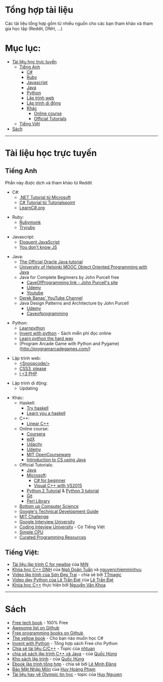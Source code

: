 # Tổng hợp tài liệu
Các tài liệu tổng hợp gồm từ nhiều nguồn cho các bạn tham khảo và tham gia học tập (Reddit, DNH, ...)

# Mục lục:
- [Tài liệu học trực tuyến](#onlineresource)
  - [Tiếng Anh](#onlineresource-eng)
    - [C#](#onlineresource-eng-csharp)
    - [Ruby](#onlineresource-eng-ruby)
    - [Javascript](#onlineresource-eng-js)
    - [Java](#onlineresource-eng-java)
    - [Python](#onlineresource-eng-python)
    - [Lập trình web](#onlineresource-eng-web)
    - [Lập trình di động](#onlineresource-eng-mobile)
    - [Khác](#onlineresource-eng-other)
      - [Online course](#onlineresource-eng-other-onlinecourse)
      - [Official Tutorials](#onlineresource-eng-other-officialtuts)
  - [Tiếng Việt](#onlineresource-vi)
- [Sách](#book)

-------
<a name="onlineresource"></a>
# Tài liệu học trực tuyến
<a name="onlineresource-eng"></a>
## Tiếng Anh
Phần này được dịch và tham khảo từ Reddit

<a name="onlineresource-eng-csharp"></a>
- C#:
  - [.NET Tutorial từ Microsoft](https://www.microsoft.com/net/tutorials/csharp/getting-started)
  - [C# Tutorial từ Tutorialspoint](http://www.tutorialspoint.com/csharp/index.htm)
  - [LearnC#.org](http://www.learncs.org/)
  
<a name="onlineresource-eng-ruby"></a>
- Ruby:
  - [Rubymonk](https://rubymonk.com/)
  - [Tryruby](http://tryruby.org/levels/1/challenges/0)
  
<a name="onlineresource-eng-js"></a>
- Javascript:
  - [Eloquent JavaScript](http://eloquentjavascript.net/)
  - [You don't know JS](https://github.com/getify/You-Dont-Know-JS)
  
<a name="onlineresource-eng-java"></a>
- Java:
  - [The Official Oracle Java tutorial](http://docs.oracle.com/javase/tutorial/)
  - [University of Helsinki MOOC Object Oriented Programming with Java](http://mooc.fi/english.html)
  - Java for Complete Beginners by John Purcell free
    - [CaveOfProgramming link - John Purcell's site](http://courses.caveofprogramming.com/course/java-for-complete-beginners/)
    - [Udemy](https://www.udemy.com/java-tutorial)
    - [Youtube](https://www.youtube.com/playlist?list=PL9DF6E4B45C36D411)
  - [Derek Banas' YouTube Channel](http://www.youtube.com/user/derekbanas/playlists)
  - Java Design Patterns and Architecture by John Purcell
    - [Udemy](https://www.udemy.com/java-design-patterns-tutorial)
    - [Caveofprogramming](http://courses.caveofprogramming.com/course/java-design-patterns-and-architecture/)
    
<a name="onlineresource-eng-python"></a>
- Python:
  - [Learnpython](http://www.learnpython.org/)
  - [Invent with python](http://inventwithpython.com/) - Sách miễn phí đọc online
  - [Learn python the hard way](https://learnpythonthehardway.org/book/)
  - [Program Arcade Game with Python and Pygame)(http://programarcadegames.com/)
  
<a name="onlineresource-eng-web"></a>
- Lập trình web:
  - [\<Snoopcode/>](http://www.snoopcode.com/)
  - [CSS3, please](http://css3please.com/)
  - [I \<3 PHP](http://ilovephp.jondh.me.uk/en/tutorial/make-your-own-blog)
  
<a name="onlineresource-eng-mobile"></a>
- Lập trình di động:
  - Updating
  
<a name="onlineresource-eng-other"></a>
- Khác:
  - Haskell:
    - [Try haskell](http://tryhaskell.org/)
    - [Learn you a haskell](http://learnyouahaskell.com)  
  - C++:
    - [Linear C++](https://github.com/jesyspa/linear-cpp)    
  <a name="onlineresource-eng-other-onlinecourse"></a>
  - Online course:
    - [Coursera](https://www.coursera.org/)
    - [edX](https://www.edx.org/)
    - [Udacity](https://www.udacity.com/)
    - [Udemy](https://udemy.com/)
    - [MIT OpenCourseware](https://ocw.mit.edu/index.htm)
    - [Introduction to CS using Java](http://chortle.ccsu.edu/java5/index.html) 
  <a name="onlineresource-eng-other-officialtuts"></a>
  - Official Tutorials:
    - [Java](http://docs.oracle.com/javase/tutorial/)
    - [Microsoft](https://msdn.microsoft.com/en-us/vstudio/cc136611):
      - [C# for beginner](https://mva.microsoft.com/en-US/training-courses/c-fundamentals-for-absolute-beginners-16169)
      - [Visual C++ with VS2015](https://msdn.microsoft.com/en-us/library/60k1461a.aspx)
    - [Python 2 Tutorial](http://docs.python.org/tutorial/) & [Python 3 tutorial](http://docs.python.org/release/3.0.1/tutorial/)
    - [Git](http://git-scm.com/documentation)
    - [Perl Library ](https://www.perl.org/books/library.html)  
  - [Bottom up Computer Science](https://www.bottomupcs.com/)
  - [Google's Technical Development Guide](https://www.google.com.sg/about/careers/students/guide-to-technical-development.html)
  - [MIT Challenge](https://www.scotthyoung.com/blog/myprojects/mit-challenge-2/)
  - [Google Interview University](https://github.com/drathier/google-interview-university)
  - [Coding Inteview University](https://github.com/jwasham/coding-interview-university) - Có Tiếng Việt
  - [Simple CPU](http://www.simplecpu.com/Binary.html)
  - [Curated Programming Resources](https://github.com/Michael0x2a/curated-programming-resources/blob/master/resources.md)
  
<a name="onlineresource-vi"></a>
## Tiếng Việt:
 - [Tài liệu lập trình C for newbie](https://daynhauhoc.com/t/tai-lieu-lap-trinh-c-for-newbie-chuong-1-nen-tang-de-bat-dau/1537) của [MiN](https://daynhauhoc.com/users/tbm_2512)
 - [Khóa học C++ DNH](https://cpp.daynhauhoc.com/) của [Ngô Doãn Tuấn](https://daynhauhoc.com/users/thesky) và [nguyenchiemminhvu](https://daynhauhoc.com/users/nguyenchiemminhvu)
 - [Video lập trình của Sơn Đẹp Trai](https://daynhauhoc.com/t/tong-hop-cac-clip-huong-dan-c-c-cua-son-dep-trai/1732) - chia sẻ bởi [TTmagic](https://daynhauhoc.com/users/TTmagic)
 - [Video dạy Python của Lê Trần Đạt](https://daynhauhoc.com/t/tong-hop-video-python-cua-le-tran-dat/4118) của [Lê Trần Đạt](https://daynhauhoc.com/users/ltd)
- [Khóa học C++](https://daynhauhoc.com/t/gioi-thieu-khoa-hoc-lap-trinh-huong-doi-tuong-c-tren-udemy-do-minh-xay-dung/20511) thực hiện bởi [Nguyễn Văn Khoa](https://daynhauhoc.com/users/VanKhoa)

-----
<a name="book"></a>
# Sách

- [Free tech book](http://www.freetechbooks.com/) - 100% Free
- [Awesome list on Github](https://github.com/sindresorhus/awesome)
- [Free programming books on Github](https://github.com/vhf/free-programming-books/blob/master/free-programming-books.md)
- [The yellow book](http://www.csharpcourse.com/) - Cho bạn nào muốn học C#
- [Invent with Python](http://inventwithpython.com/) - Tổng hợp sách Free cho Python
- [Chia sẻ tài liệu C/C++](https://daynhauhoc.com/t/wiki-chia-se-tai-lieu-lap-trinh-c-c/463) - Topic của [nhtuan](https://daynhauhoc.com/users/nhtuan)
- [chia sẽ sách lập trình C++ và Java](https://daynhauhoc.com/t/share-sach-cho-cac-b-n-c-c-java/20430) - của [Quốc Hùng](https://daynhauhoc.com/users/conan4582)
- [Kho sách lập trình](https://daynhauhoc.com/t/chia-se-sach-lap-trinh-cho-cac-ban/24124) - của [Quốc Hùng](https://daynhauhoc.com/users/conan4582)
- [Ebook lập trình tổng hợp](https://daynhauhoc.com/t/tai-lieu-ebook-eng-viet-it/17689) - chia sẽ bởi [Lê Minh Đăng](https://daynhauhoc.com/users/minhdang)
- [Bảo Mật Nhập Môn](https://daynhauhoc.com/t/gioi-thieu-ebook-tu-viet-bao-mat-nhap-mon-bao-mat-co-ban-cho-developer-free-download/40010) của [Huy Hoàng Phạm](https://daynhauhoc.com/users/Huy_Hoang_Pham)
- [Tài liệu hay về Olympic tin học](https://daynhauhoc.com/t/tai-lieu-hay-ve-c-c-tong-hop-cac-bai-toan-de-va-kho-danh-cho-dan-luyen-olympic-tin-hoc/2210) - topic của [Huy Nguyen](https://daynhauhoc.com/users/david15894)
